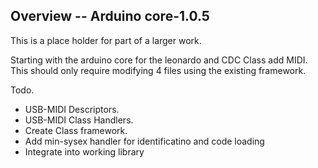 ## Overview -- Arduino core-1.0.5

This is a place holder for part of a larger work.

Starting with the arduino core for the leonardo and CDC Class add MIDI. This should only require modifying 4 files using the existing framework. 

Todo. 

* USB-MIDI Descriptors. 
* USB-MIDI Class Handlers.
* Create Class framework.
* Add min-sysex handler for identificatino and code loading
* Integrate into working library

